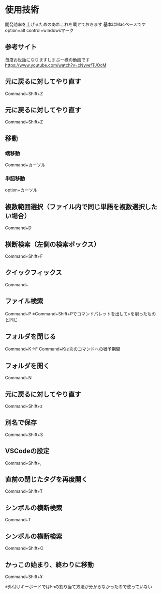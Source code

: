 # 使用技術
開発効率を上げるためのあれこれを載せておきます
基本はMacベースです
option=alt
control=windowsマーク

## 参考サイト
毎度お世話になりますしまぶー様の動画です
https://www.youtube.com/watch?v=cNyvefTJOcM


## 元に戻るに対してやり直す
Command+Shift+Z

## 元に戻るに対してやり直す
Command+Shift+Z
## 移動
### 端移動
Command+カーソル
### 単語移動
option+カーソル
## 複数範囲選択（ファイル内で同じ単語を複数選択したい場合）
Command+D
## 横断検索（左側の検索ボックス）
Command+Shift+F
## クイックフィックス
Command+.
## ファイル検索
Command+P
※Command+Shift+Pでコマンドパレットを出して>を削ったものと同じ
## フォルダを閉じる
Command+K→F
Command+Kは次のコマンドへの猶予期間
## フォルダを開く
Command+N
## 元に戻るに対してやり直す
Command+Shift+z
## 別名で保存
Command+Shift+S
## VSCodeの設定
Command+Shift+,
## 直前の閉じたタグを再度開く
Command+Shift+T
## シンボルの横断検索
Command+T
## シンボルの横断検索
Command+Shift+O
## かっこの始まり、終わりに移動
Command+Shift+¥

※外付けキーボードではFnの割り当て方法が分からなかったので使っていない



